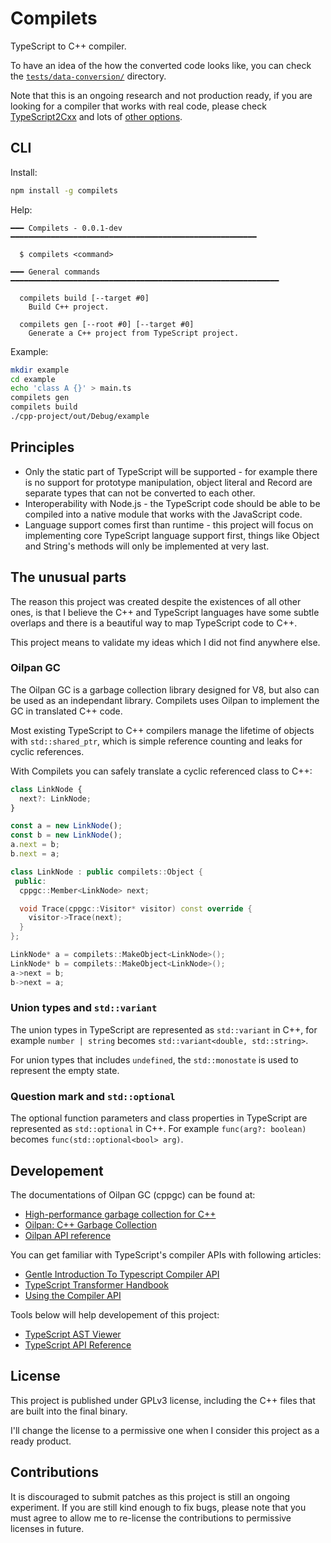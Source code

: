 # Compilets

TypeScript to C++ compiler.

To have an idea of the how the converted code looks like, you can check the
[`tests/data-conversion/`](https://github.com/compilets/compilets/tree/main/tests/data-conversion)
directory.

Note that this is an ongoing research and not production ready, if you are
looking for a compiler that works with real code, please check
[TypeScript2Cxx](https://github.com/ASDAlexander77/TypeScript2Cxx) and lots of
[other options](https://news.ycombinator.com/item?id=22756657).

## CLI

Install:

```sh
npm install -g compilets
```

Help:

```
━━━ Compilets - 0.0.1-dev ━━━━━━━━━━━━━━━━━━━━━━━━━━━━━━━━━━━━━━━━━━━━━━━━━━━━━━━

  $ compilets <command>

━━━ General commands ━━━━━━━━━━━━━━━━━━━━━━━━━━━━━━━━━━━━━━━━━━━━━━━━━━━━━━━━━━━━

  compilets build [--target #0]
    Build C++ project.

  compilets gen [--root #0] [--target #0]
    Generate a C++ project from TypeScript project.
```

Example:

```sh
mkdir example
cd example
echo 'class A {}' > main.ts
compilets gen
compilets build
./cpp-project/out/Debug/example
```

## Principles

* Only the static part of TypeScript will be supported - for example there is no
  support for prototype manipulation, object literal and Record are separate
  types that can not be converted to each other.
* Interoperability with Node.js - the TypeScript code should be able to be
  compiled into a native module that works with the JavaScript code.
* Language support comes first than runtime - this project will focus on
  implementing core TypeScript language support first, things like Object and
  String's methods will only be implemented at very last.

## The unusual parts

The reason this project was created despite the existences of all other ones, is
that I believe the C++ and TypeScript languages have some subtle overlaps and
there is a beautiful way to map TypeScript code to C++.

This project means to validate my ideas which I did not find anywhere else.

### Oilpan GC

The Oilpan GC is a garbage collection library designed for V8, but also can be
used as an independant library. Compilets uses Oilpan to implement the GC in
translated C++ code.

Most existing TypeScript to C++ compilers manage the lifetime of objects with
`std::shared_ptr`, which is simple reference counting and leaks for cyclic
references.

With Compilets you can safely translate a cyclic referenced class to C++:

```typescript
class LinkNode {
  next?: LinkNode;
}

const a = new LinkNode();
const b = new LinkNode();
a.next = b;
b.next = a;
```

```cpp
class LinkNode : public compilets::Object {
 public:
  cppgc::Member<LinkNode> next;

  void Trace(cppgc::Visitor* visitor) const override {
    visitor->Trace(next);
  }
};

LinkNode* a = compilets::MakeObject<LinkNode>();
LinkNode* b = compilets::MakeObject<LinkNode>();
a->next = b;
b->next = a;
```

### Union types and `std::variant`

The union types in TypeScript are represented as `std::variant` in C++, for
example `number | string` becomes `std::variant<double, std::string>`.

For union types that includes `undefined`, the `std::monostate` is used to
represent the empty state.

### Question mark and `std::optional`

The optional function parameters and class properties in TypeScript are
represented as `std::optional` in C++. For example `func(arg?: boolean)` becomes
`func(std::optional<bool> arg)`.

## Developement

The documentations of Oilpan GC (cppgc) can be found at:

* [High-performance garbage collection for C++](https://v8.dev/blog/high-performance-cpp-gc)
* [Oilpan: C++ Garbage Collection](https://github.com/compilets/cppgc)
* [Oilpan API reference](https://chromium.googlesource.com/chromium/src/+/main/third_party/blink/renderer/platform/heap/BlinkGCAPIReference.md)

You can get familiar with TypeScript's compiler APIs with following articles:

* [Gentle Introduction To Typescript Compiler API](https://january.sh/posts/gentle-introduction-to-typescript-compiler-api)
* [TypeScript Transformer Handbook](https://github.com/itsdouges/typescript-transformer-handbook)
* [Using the Compiler API](https://github.com/microsoft/TypeScript/wiki/Using-the-Compiler-API)

Tools below will help developement of this project:

* [TypeScript AST Viewer](https://ts-ast-viewer.com/)
* [TypeScript API Reference](https://typestrong.org/typedoc-auto-docs/typedoc/modules/TypeScript.html)

## License

This project is published under GPLv3 license, including the C++ files that are
built into the final binary.

I'll change the license to a permissive one when I consider this project as a
ready product.

## Contributions

It is discouraged to submit patches as this project is still an ongoing
experiment. If you are still kind enough to fix bugs, please note that you must
agree to allow me to re-license the contributions to permissive licenses in
future.
